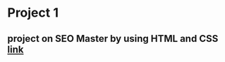 # Project 1
## project on SEO Master by using HTML and CSS [link](https://github.com/raviraj0922/FSJS/blob/main/Project1/Index.html)
